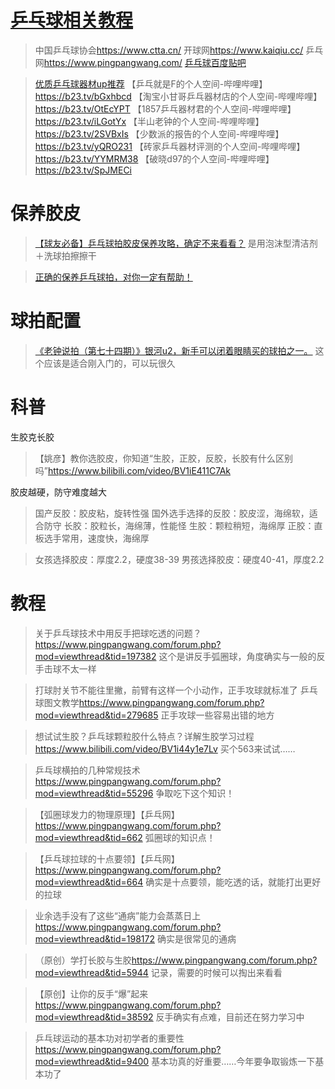 # [乒乓球相关教程](https://github.com/noteMay/blog/issues/33)

> 中国乒乓球协会<https://www.ctta.cn/>
开球网<https://www.kaiqiu.cc/>
乒乓网<https://www.pingpangwang.com/>
[乒乓球百度贴吧](https://tieba.baidu.com/f?kw=%E4%B9%92%E4%B9%93%E7%90%83&ie=utf-8)

> [优质乒乓球器材up推荐](https://www.bilibili.com/video/BV1VS4y167XV)
【乒乓就是F的个人空间-哔哩哔哩】<https://b23.tv/bGxhbcd>
【淘宝小甘哥乒乓器材店的个人空间-哔哩哔哩】<https://b23.tv/OtEcYPT>
【1857乒乓器材君的个人空间-哔哩哔哩】<https://b23.tv/iLGotYx>
【半山老钟的个人空间-哔哩哔哩】<https://b23.tv/2SVBxIs>
【少数派的报告的个人空间-哔哩哔哩】<https://b23.tv/yQRO231>
【砖家乒乓器材评测的个人空间-哔哩哔哩】<https://b23.tv/YYMRM38>
【破晓d97的个人空间-哔哩哔哩】<https://b23.tv/SpJMECi>

# 保养胶皮

> [【球友必备】乒乓球拍胶皮保养攻略，确定不来看看？](https://www.bilibili.com/video/BV1Cu411o7Lb)
是用泡沫型清洁剂＋洗球拍擦擦干

> [正确的保养乒乓球拍，对你一定有帮助！](https://www.bilibili.com/video/BV14Z4y197Xa)

# 球拍配置

> [《老钟说拍（第七十四期）》银河u2，新手可以闭着眼睛买的球拍之一。](https://www.bilibili.com/video/BV1LE411n7rs)
这个应该是适合刚入门的，可以玩很久

# 科普

生胶克长胶

> 【姚彦】教你选胶皮，你知道“生胶，正胶，反胶，长胶有什么区别吗”<https://www.bilibili.com/video/BV1iE411C7Ak>

胶皮越硬，防守难度越大

> 国产反胶：胶皮粘，旋转性强
> 国外选手选择的反胶：胶皮涩，海绵软，适合防守
> 长胶：胶粒长，海绵薄，性能怪
> 生胶：颗粒稍短，海绵厚
> 正胶：直板选手常用，速度快，海绵厚

> 女孩选择胶皮：厚度2.2，硬度38-39
> 男孩选择胶皮：硬度40-41，厚度2.2

# 教程

> 关于乒乓球技术中用反手把球吃透的问题？<https://www.pingpangwang.com/forum.php?mod=viewthread&tid=197382>
这个是讲反手弧圈球，角度确实与一般的反手击球不太一样

> 打球肘关节不能往里撇，前臂有这样一个小动作，正手攻球就标准了 乒乓球图文教学<https://www.pingpangwang.com/forum.php?mod=viewthread&tid=279685>
正手攻球一些容易出错的地方

> 想试试生胶？乒乓球颗粒胶什么特点？详解生胶学习过程<https://www.bilibili.com/video/BV1i44y1e7Lv>
买个563来试试……

> 乒乓球横拍的几种常规技术<https://www.pingpangwang.com/forum.php?mod=viewthread&tid=55296>
争取吃下这个知识！

> 【弧圈球发力的物理原理】【乒乓网】<https://www.pingpangwang.com/forum.php?mod=viewthread&tid=662>
弧圈球的知识点！

> 【乒乓球拉球的十点要领】【乒乓网】<https://www.pingpangwang.com/forum.php?mod=viewthread&tid=664>
确实是十点要领，能吃透的话，就能打出更好的拉球

> 业余选手没有了这些“通病”能力会蒸蒸日上<https://www.pingpangwang.com/forum.php?mod=viewthread&tid=198172>
确实是很常见的通病

> （原创）学打长胶与生胶<https://www.pingpangwang.com/forum.php?mod=viewthread&tid=5944>
记录，需要的时候可以掏出来看看

> 【原创】让你的反手“爆”起来<https://www.pingpangwang.com/forum.php?mod=viewthread&tid=38592>
反手确实有点难，目前还在努力学习中

> 乒乓球运动的基本功对初学者的重要性<https://www.pingpangwang.com/forum.php?mod=viewthread&tid=9400>
基本功真的好重要……今年要争取锻炼一下基本功了